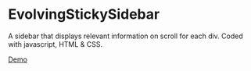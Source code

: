 # EvolvingStickySidebar

A sidebar that displays relevant information on scroll for each div.  Coded with javascript, HTML & CSS.

[Demo][1]

[1]:https://christinetrant.github.io/EvolvingStickySidebar/
